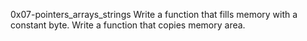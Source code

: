 0x07-pointers_arrays_strings
Write a function that fills memory with a constant byte.
Write a function that copies memory area.
